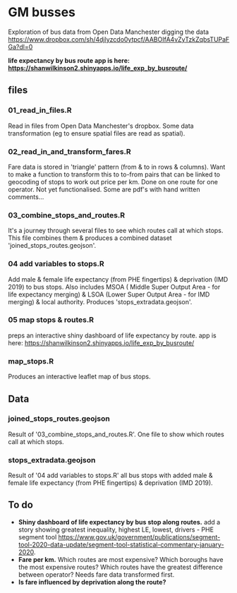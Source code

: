 # GM busses
Exploration of bus data from Open Data Manchester digging the data https://www.dropbox.com/sh/4djlyzcdo0ytpcf/AABOIfA4vZyTzkZqbsTUPaFGa?dl=0

**life expectancy by bus route app is here: https://shanwilkinson2.shinyapps.io/life_exp_by_busroute/**

## files
### 01_read_in_files.R
Read in files from Open Data Manchester's dropbox. Some data transformation (eg to ensure spatial files are read as spatial). 

### 02_read_in_and_transform_fares.R
Fare data is stored in 'triangle' pattern (from & to in rows & columns). Want to make a function to transform this to to-from pairs that can be linked to geocoding of stops to work out price per km. Done on one route for one operator. Not yet functionalised. Some are pdf's with hand written comments...

### 03_combine_stops_and_routes.R
It's a journey through several files to see which routes call at which stops. This file combines them & produces a combined dataset 'joined_stops_routes.geojson'.

### 04 add variables to stops.R
Add male & female life expectancy (from PHE fingertips) & deprivation (IMD 2019) to bus stops. Also includes MSOA ( Middle Super Output Area - for life expectancy merging) & LSOA (Lower Super Output Area - for IMD merging) & local authority. Produces 'stops_extradata.geojson'. 

### 05 map stops & routes.R
preps an interactive shiny dashboard of life expectancy by route.
app is here: https://shanwilkinson2.shinyapps.io/life_exp_by_busroute/

### map_stops.R
Produces an interactive leaflet map of bus stops. 

## Data 
### joined_stops_routes.geojson
Result of '03_combine_stops_and_routes.R'. One file to show which routes call at which stops.

### stops_extradata.geojson
Result of '04 add variables to stops.R' all bus stops with added male & female life expectancy (from PHE fingertips) & deprivation (IMD 2019). 

## To do
* **Shiny dashboard of life expectancy by bus stop along routes.** add a story showing greatest inequality, highest LE, lowest, drivers - PHE segment tool https://www.gov.uk/government/publications/segment-tool-2020-data-update/segment-tool-statistical-commentary-january-2020. 
* **Fare per km.** Which routes are most expensive? Which boroughs have the most expensive routes? Which routes have the greatest difference between operator? Needs fare data transformed first.  
* **Is fare influenced by deprivation along the route?** 

